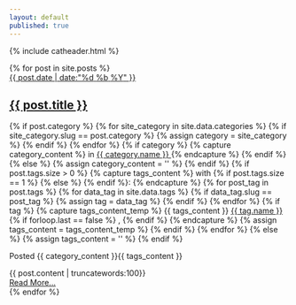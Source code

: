 ```yaml
---
layout: default
published: true
---
```

{% include catheader.html %}
<div class="posts">
	{% for post in site.posts %}
		<article class="post">   
			<div class="postdate">
				<a href="{{ page.url }}">
					{{ post.date | date:"<span class='day'>%d</span> <span class='month'>%b</span> <span class='year'>%Y</span>" }}
				</a>
			</div>
			<h1 class="post-title">
				<a href="{{ site.baseurl }}{{ post.url }}">{{ post.title }}</a>
			</h1>
			{% if post.category %}
				{% for site_category in site.data.categories %}
					{% if site_category.slug == post.category %}
						{% assign category = site_category %}
					{% endif %}
				{% endfor %}
				{% if category %}
					{% capture category_content %} in 
					<span class="label" style="background-color:{{ category.color }}">
						<a href="/blog/category/{{ category.slug }}/">
							{{ category.name }}
						</a>
					</span>{% endcapture %}
				{% endif %}
			{% else %}
				{% assign category_content = '' %}
			{% endif %}
			{% if post.tags.size > 0 %}
				{% capture tags_content %} with 
					{% if post.tags.size == 1 %}
						<i class="fa fa-tag"></i>
					{% else %}
						<i class="fa fa-tags"></i>
					{% endif %}: 
				{% endcapture %}
				{% for post_tag in post.tags %}
					{% for data_tag in site.data.tags %}
						{% if data_tag.slug == post_tag %}
							{% assign tag = data_tag %}
						{% endif %}
					{% endfor %}
					{% if tag %}
						{% capture tags_content_temp %}
							{{ tags_content }}
							<a href="/blog/tag/{{ tag.slug }}/">{{ tag.name }}</a>
							{% if forloop.last == false %}
								, 
							{% endif %}
						{% endcapture %}
						{% assign tags_content = tags_content_temp %}
					{% endif %}
				{% endfor %}
			{% else %}
				{% assign tags_content = '' %}
			{% endif %}
			<p class="cat-list">Posted {{ category_content }}{{ tags_content }}</p>
			<div class="entry">
				{{ post.content | truncatewords:100}}
			</div>
			<a href="{{ site.baseurl }}{{ post.url }}" class="read-more">Read More...</a>
		</article>
	{% endfor %}
</div>